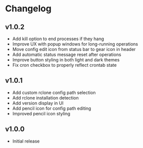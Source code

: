 # Changelog

## v1.0.2
- Add kill option to end processes if they hang
- Improve UX with popup windows for long-running operations
- Move config edit icon from status bar to gear icon in header
- Add automatic status message reset after operations
- Improve button styling in both light and dark themes
- Fix cron checkbox to properly reflect crontab state

## v1.0.1
- Add custom rclone config path selection
- Add rclone installation detection
- Add version display in UI
- Add pencil icon for config path editing
- Improved pencil icon styling

## v1.0.0
- Initial release